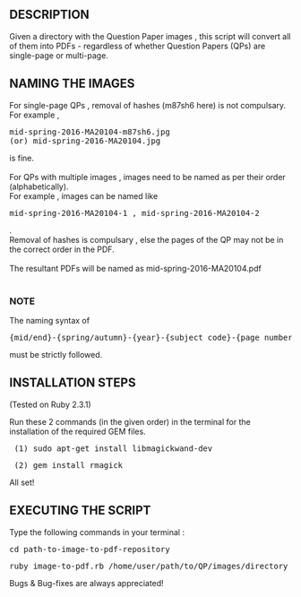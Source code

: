 DESCRIPTION
-----------
Given a directory with the Question Paper images , this script will convert all of them into PDFs - regardless of whether Question Papers (QPs) are single-page or multi-page. 

NAMING THE IMAGES
------------------
For single-page QPs , removal of hashes (m87sh6 here) is not compulsary. <br>For example , <pre>mid-spring-2016-MA20104-m87sh6.jpg (or) mid-spring-2016-MA20104.jpg</pre> is fine.
<br><br>
For QPs with multiple images , images need to be named as per their order (alphabetically). <br>For example , images can be named like <pre>mid-spring-2016-MA20104-1 , mid-spring-2016-MA20104-2</pre>. <br>Removal of hashes is compulsary , else the pages of the QP may not be in the correct order in the PDF.
<br><br>
The resultant PDFs will be named as mid-spring-2016-MA20104.pdf
<br><br><h3>NOTE</h3>The naming syntax of <pre>{mid/end}-{spring/autumn}-{year}-{subject_code}-{page_number/hash}</pre> must be strictly followed.

INSTALLATION STEPS
------------------
(Tested on Ruby 2.3.1)

Run these 2 commands (in the given order) in the terminal for the installation of the required GEM files.

<pre> (1) sudo apt-get install libmagickwand-dev </pre>
<pre> (2) gem install rmagick </pre>
All set!

EXECUTING THE SCRIPT
--------------------

Type the following commands in your terminal :
<pre>cd path-to-image-to-pdf-repository</pre>
<pre>ruby image-to-pdf.rb /home/user/path/to/QP/images/directory</pre>
Bugs & Bug-fixes are always appreciated! 

